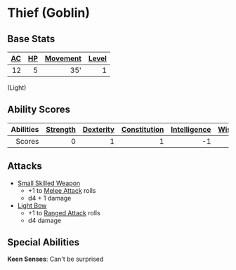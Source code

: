 # Thief (Goblin)

## Base Stats

| [AC](../../../Player%20Characters/Derived%20Statistics/Armor%20Class.md) | [HP](../../../Player%20Characters/Derived%20Statistics/Health%20Points.md) | [Movement](../../../Game%20Procedures/Movement.md) | [Level](../../../Player%20Characters/Derived%20Statistics/Level.md) |
| -----------------------------------------------------------------------: | -------------------------------------------------------------------------: | -------------------------------------------------: | ------------------------------------------------------------------: |
|                                                                       12 |                                                                          5 |                                                35' |                                                                   1 |

(Light)

## Ability Scores

| Abilities | [Strength](../../../Player%20Characters/Chosen%20Statistics/Strength.md) | [Dexterity](../../../Player%20Characters/Chosen%20Statistics/Dexterity.md) | [Constitution](../../../Player%20Characters/Chosen%20Statistics/Constitution.md) | [Intelligence](../../../Player%20Characters/Chosen%20Statistics/Intelligence.md) | [Wisdom](../../../Player%20Characters/Chosen%20Statistics/Wisdom.md)<br> | [Charisma](../../../Player%20Characters/Chosen%20Statistics/Charisma.md)<br> |
| --------: | -----------------------------------------------------------------------: | -------------------------------------------------------------------------: | -------------------------------------------------------------------------------: | -------------------------------------------------------------------------------: | -----------------------------------------------------------------------: | ---------------------------------------------------------------------------: |
|    Scores |                                                                        0 |                                                                          1 |                                                                                1 |                                                                               -1 |                                                                       -1 |                                                                           -2 |

## Attacks

- [Small Skilled Weapon](../../../Items/Individual%20Item%20Cards/Weapons/Melee%20Weapons/Small%20Skilled%20Weapon.md)
	- +1 to [Melee Attack](../../../Game%20Procedures/Melee%20Attack.md) rolls
	- d4 + 1 damage
- [Light Bow](../../../Items/Individual%20Item%20Cards/Weapons/Ranged%20Weapons/Light%20Bow.md)
	- +1 to [Ranged Attack](../../../Game%20Procedures/Ranged%20Attack.md) rolls
	- d4 damage

## Special Abilities

**Keen Senses**: Can't be surprised
